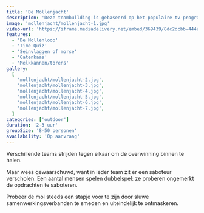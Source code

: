 ```yaml
---
title: 'De Mollenjacht'
description: 'Deze teambuilding is gebaseerd op het populaire tv-programma De Mol'
image: 'mollenjacht/mollenjacht-1.jpg'
video-url: 'https://iframe.mediadelivery.net/embed/369439/8dc2dcbb-444a-4319-9000-c73a56434cf9'
features:
  - 'De Mollenloop'
  - 'Time Quiz'
  - 'Seinvlaggen of morse'
  - 'Gatenkaas'
  - 'Melkkannen/torens'
gallery:
  [
    'mollenjacht/mollenjacht-2.jpg',
    'mollenjacht/mollenjacht-3.jpg',
    'mollenjacht/mollenjacht-4.jpg',
    'mollenjacht/mollenjacht-5.jpg',
    'mollenjacht/mollenjacht-6.jpg',
    'mollenjacht/mollenjacht-7.jpg',
  ]
categories: ['outdoor']
duration: '2-3 uur'
groupSize: '8-50 personen'
availability: 'Op aanvraag'
---
```


Verschillende teams strijden tegen elkaar om de overwinning binnen te halen.

Maar wees gewaarschuwd, want in ieder team zit er een saboteur verscholen. Een aantal mensen spelen dubbelspel: ze proberen ongemerkt de opdrachten te saboteren.

Probeer de mol steeds een stapje voor te zijn door sluwe samenwerkingsverbanden te smeden en uiteindelijk te ontmaskeren.
